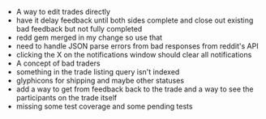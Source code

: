 * A way to edit trades directly 
* have it delay feedback until both sides complete and close out existing bad feedback but not fully completed
* redd gem merged in my change so use that
* need to handle JSON parse errors from bad responses from reddit's API
* clicking the X on the notifications window should clear all notifications
* A concept of bad traders
* something in the trade listing query isn't indexed
* glyphicons for shipping and maybe other statuses
* add a way to get from feedback back to the trade and a way to see the participants on the trade itself
* missing some test coverage and some pending tests
